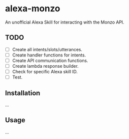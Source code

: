 # alexa-monzo

An unofficial Alexa Skill for interacting with the Monzo API.

## TODO

- [ ] Create all intents/slots/utterances.
- [ ] Create handler functions for intents.
- [ ] Create API communication functions.
- [ ] Create lambda response builder.
- [ ] Check for specific Alexa skill ID.
- [ ] Test.

## Installation

...

## Usage

...
